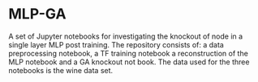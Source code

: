 # MLP-GA
A set of Jupyter notebooks for investigating the knockout of node in a single layer MLP post training. The repository consists of: a data preprocessing notebook, a TF training notebook a reconstruction of the MLP notebook and a  GA knockout not book. The data used for the three notebooks is the wine data set. 
